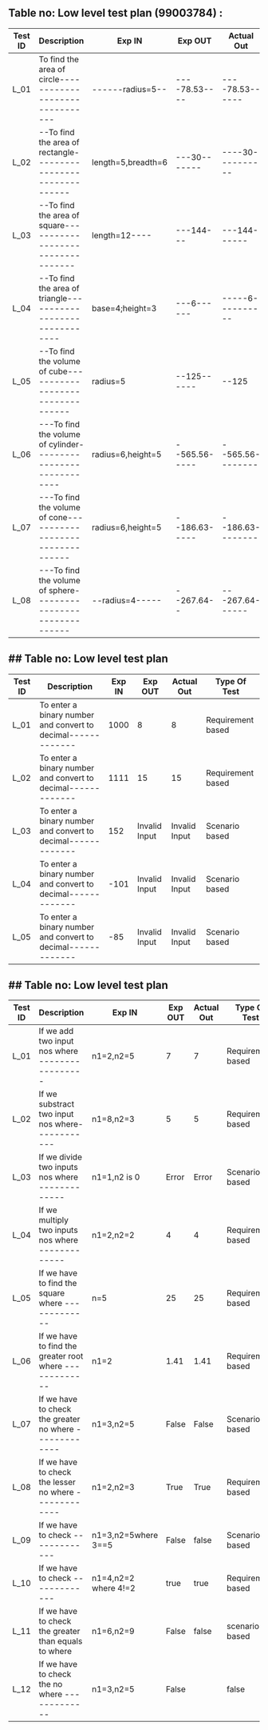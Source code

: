 


## Table no: Low level test plan (99003784) :

| **Test ID** | **Description**                                              | **Exp IN**       | **Exp OUT** | **Actual Out** |**Type Of Test**    |    
|-------------|--------------------------------------------------------------|------------      |-------------|----------------|------------------  |
|  L_01       |  To find the area of circle-------------------------------   |------radius=5--  |----78.53----| ----78.53------|--Requirement based |
|  L_02       |--To find the area of rectangle-------------------------------|length=5,breadth=6|---30------- |----30----------|--Requirement based |
|  L_03       |--To find the area of square----------------------------------| length=12----    |---144---    |---144------    |-Requirement based  |   
|  L_04       |--To find the area of triangle------------------------------- |  base=4;height=3 |---6------   |-----6----------|--Requirement based-|
|  L_05       |--To find the volume of cube--------------------------------- | radius=5         |--125------  | --125          | Requirement based  |
|  L_06       |---To find the volume of cylinder-----------------------------| radius=6,height=5|--565.56-----|--565.56--------|  Requirement based |
|  L_07       |---To find the volume of cone---------------------------------| radius=6,height=5|--186.63-----|--186.63--------|--Requirement based |
|  L_08       |---To find the volume of sphere-------------------------------|--radius=4-----   |--267.64--   |---267.64------ |---Requirement based|



## ## Table no: Low level test plan

| **Test ID** | **Description**                                              | **Exp IN**      | **Exp OUT** | **Actual Out** |**Type Of Test**  |    
|-------------|--------------------------------------------------------------|-----------------|-------------|----------------|------------------|
|  L_01       |  To enter a binary number and convert to decimal-------------|      1000       |      8      |       8        |Requirement based |
|  L_02       |  To enter a binary number and convert to decimal-------------|      1111       |      15     |       15       |Requirement based |
|  L_03       |  To enter a binary number and convert to decimal-------------|       152       |Invalid Input|  Invalid Input |  Scenario based  |   
|  L_04       |  To enter a binary number and convert to decimal-------------|      -101       |Invalid Input|  Invalid Input |  Scenario based  |
|  L_05       |  To enter a binary number and convert to decimal-------------|       -85       |Invalid Input|  Invalid Input |  Scenario based  |


## ## Table no: Low level test plan

| **Test ID** | **Description**                                       | **Exp IN**   | **Exp OUT** | **Actual Out** |**Type Of Test**  |    
|-------------|-------------------------------------------------------|------------- |-------------|----------------|------------------|
|  L_01       | If we add two input nos where -----------------       |  n1=2,n2=5    |     7      |       7        |Requirement based |
|  L_02       |  If we substract two input nos where------------      |  n1=8,n2=3    |      5     |       5        |Requirement based |
|  L_03       | If we divide two inputs nos where -------------       |  n1=1,n2 is 0 |   Error    |       Error    |Scenario based    |   
|  L_04       | If we multiply two inputs nos where -------------     |  n1=2,n2=2    |       4    |        4       |Requirement based |
|  L_05       | If we have to find the square  where -------------    |     n=5       |     25     |      25        |Requirement based |
| L_06       | If we have to find the greater root where -------------|     n1=2      |     1.41   |      1.41      |Requirement based |
| L_07       | If we have to check the greater no where ------------- |    n1=3,n2=5  |      False |     False      |Scenario based    |
| L_08       | If we have to check the lesser no where -------------  |     n1=2,n2=3 |     True   |     True       |Requirement based |
| L_09       | If we have to check  -------------                     |n1=3,n2=5where  3==5 | False|     false      |Scenario based    |
| L_10       | If we have to check  -------------                     |n1=4,n2=2 where 4!=2 |true  |     true       |Requirement based |
| L_11       | If we have to check the greater than equals to  where  | n1=6,n2=9     |False       |     false       |scenario based    |
| L_12       | If we have to check the  no where -------------        |n1=3,n2=5      |False|      |     false      |Scenario based    |

